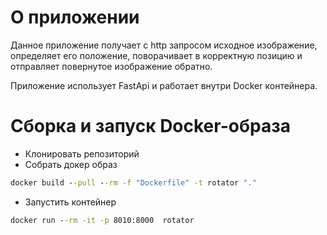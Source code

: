 # О приложении
Данное приложение получает с http запросом исходное изображение, определяет его положение, поворачивает в корректную позицию и отправляет повернутое изображение обратно.

Приложение использует FastApi и работает внутри Docker контейнера.
# Сборка и запуск Docker-образа

- Клонировать репозиторий
- Собрать докер образ
```cmd
docker build --pull --rm -f "Dockerfile" -t rotator "."
```
- Запустить контейнер
```cmd
docker run --rm -it -p 8010:8000  rotator
```
